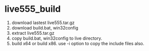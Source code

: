 # live555_build

1. download lastest live555.tar.gz
2. download build.bat, win32config
3. extract live555.tar.gz
4. copy build.bat, win32config to live directory. 
5. build x64 or build x86. use -i option to copy the include files also. 
